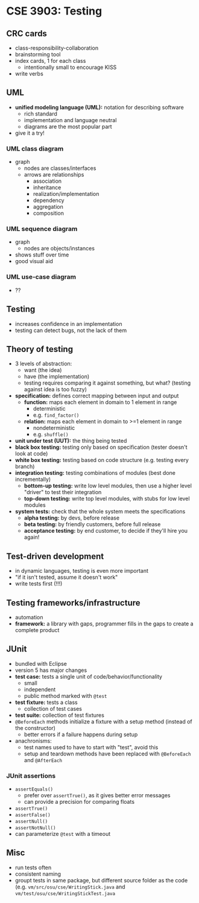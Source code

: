 # CSE 3903: Testing

## CRC cards
- class-responsibility-collaboration
- brainstorming tool
- index cards, 1 for each class
  - intentionally small to encourage KISS
- write verbs

## UML
- **unified modeling language (UML):** notation for describing software
  - rich standard
  - implementation and language neutral
  - diagrams are the most popular part
- give it a try!

### UML class diagram
- graph
  - nodes are classes/interfaces
  - arrows are relationships
    - association
    - inheritance
    - realization/implementation
    - dependency
    - aggregation
    - composition

### UML sequence diagram
- graph
  - nodes are objects/instances
- shows stuff over time
- good visual aid

### UML use-case diagram
- ??

## Testing
- increases confidence in an implementation
- testing can detect bugs, not the lack of them

## Theory of testing
- 3 levels of abstraction:
  - want (the idea)
  - have (the implementation)
  - testing requires comparing it against something, but what? (testing against idea is too fuzzy)
- **specification:** defines correct mapping between input and output
  - **function:** maps each element in domain to 1 element in range
    - deterministic
    - e.g. `find_factor()`
  - **relation:** maps each element in domain to >=1 element in range
    - nondeterministic
    - e.g. `shuffle()`
- **unit under test (UUT):** the thing being tested
- **black box testing:** testing only based on specification (tester doesn't look at code)
- **white box testing:** testing based on code structure (e.g. testing every branch)
- **integration testing:** testing combinations of modules (best done incrementally)
  - **bottom-up testing:** write low level modules, then use a higher level "driver" to test their integration
  - **top-down testing:** write top level modules, with stubs for low level modules
- **system tests:** check that the whole system meets the specifications
  - **alpha testing:** by devs, before release
  - **beta testing:** by friendly customers, before full release
  - **acceptance testing:** by end customer, to decide if they'll hire you again!

## Test-driven development
- in dynamic languages, testing is even more important
- "if it isn't tested, assume it doesn't work"
- write tests first (!!!)

## Testing frameworks/infrastructure
- automation
- **framework:** a library with gaps, programmer fills in the gaps to create a complete product

## JUnit
- bundled with Eclipse
- version 5 has major changes
- **test case:** tests a single unit of code/behavior/functionality
  - small
  - independent
  - public method marked with `@test`
- **test fixture:** tests a class
  - collection of test cases
- **test suite:** collection of test fixtures
- `@BeforeEach` methods initialize a fixture with a setup method (instead of the constructor)
  - better errors if a failure happens during setup
- anachronisms:
  - test names used to have to start with "test", avoid this
  - setup and teardown methods have been replaced with `@BeforeEach` and `@AfterEach`

### JUnit assertions
- `assertEquals()`
  - prefer over `assertTrue()`, as it gives better error messages
  - can provide a precision for comparing floats
- `assertTrue()`
- `assertFalse()`
- `assertNull()`
- `assertNotNull()`
- can parameterize `@test` with a timeout

## Misc
- run tests often
- consistent naming
- groupt tests in same package, but different source folder as the code (e.g. `vm/src/osu/cse/WritingStick.java` and `vm/test/osu/cse/WritingStickTest.java`

